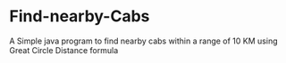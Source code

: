 # Find-nearby-Cabs
A Simple java program to find nearby cabs within a range of 10 KM using Great Circle Distance formula
